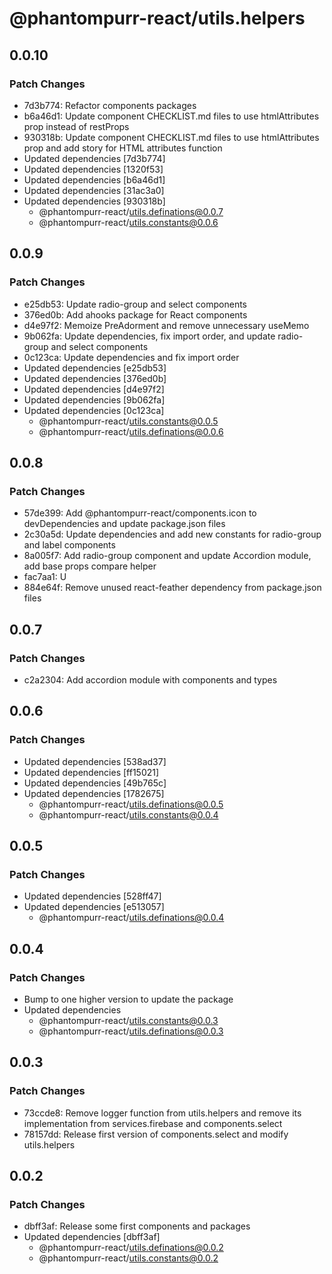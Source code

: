 # @phantompurr-react/utils.helpers

## 0.0.10

### Patch Changes

- 7d3b774: Refactor components packages
- b6a46d1: Update component CHECKLIST.md files to use htmlAttributes prop instead of restProps
- 930318b: Update component CHECKLIST.md files to use htmlAttributes prop and add story for HTML attributes function
- Updated dependencies [7d3b774]
- Updated dependencies [1320f53]
- Updated dependencies [b6a46d1]
- Updated dependencies [31ac3a0]
- Updated dependencies [930318b]
  - @phantompurr-react/utils.definations@0.0.7
  - @phantompurr-react/utils.constants@0.0.6

## 0.0.9

### Patch Changes

- e25db53: Update radio-group and select components
- 376ed0b: Add ahooks package for React components
- d4e97f2: Memoize PreAdorment and remove unnecessary useMemo
- 9b062fa: Update dependencies, fix import order, and update radio-group and select components
- 0c123ca: Update dependencies and fix import order
- Updated dependencies [e25db53]
- Updated dependencies [376ed0b]
- Updated dependencies [d4e97f2]
- Updated dependencies [9b062fa]
- Updated dependencies [0c123ca]
  - @phantompurr-react/utils.constants@0.0.5
  - @phantompurr-react/utils.definations@0.0.6

## 0.0.8

### Patch Changes

- 57de399: Add @phantompurr-react/components.icon to devDependencies and update package.json files
- 2c30a5d: Update dependencies and add new constants for radio-group and label components
- 8a005f7: Add radio-group component and update Accordion module, add base props compare helper
- fac7aa1: U
- 884e64f: Remove unused react-feather dependency from package.json files

## 0.0.7

### Patch Changes

- c2a2304: Add accordion module with components and types

## 0.0.6

### Patch Changes

- Updated dependencies [538ad37]
- Updated dependencies [ff15021]
- Updated dependencies [49b765c]
- Updated dependencies [1782675]
  - @phantompurr-react/utils.definations@0.0.5
  - @phantompurr-react/utils.constants@0.0.4

## 0.0.5

### Patch Changes

- Updated dependencies [528ff47]
- Updated dependencies [e513057]
  - @phantompurr-react/utils.definations@0.0.4

## 0.0.4

### Patch Changes

- Bump to one higher version to update the package
- Updated dependencies
  - @phantompurr-react/utils.constants@0.0.3
  - @phantompurr-react/utils.definations@0.0.3

## 0.0.3

### Patch Changes

- 73ccde8: Remove logger function from utils.helpers and remove its implementation from services.firebase and components.select
- 78157dd: Release first version of components.select and modify utils.helpers

## 0.0.2

### Patch Changes

- dbff3af: Release some first components and packages
- Updated dependencies [dbff3af]
  - @phantompurr-react/utils.definations@0.0.2
  - @phantompurr-react/utils.constants@0.0.2
